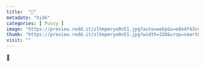 ```yaml
---
title:  "🤭"
metadate: "hide"
categories: [ Pussy ]
image: "https://preview.redd.it/zlhmpmrye0n51.jpg?auto=webp&s=e8e4f43ce6bd1b69f8739b8088545406f5b760eb"
thumb: "https://preview.redd.it/zlhmpmrye0n51.jpg?width=320&crop=smart&auto=webp&s=e10a85bcde21b5c9766640452623a87f418876df"
visit: ""
---
```

🤭
